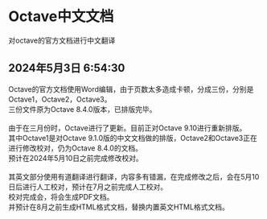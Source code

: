 # Octave中文文档
对octave的官方文档进行中文翻译


## 2024年5月3日 6:54:30
Octave的官方文档使用Word编辑，由于页数太多造成卡顿，分成三份，分别是Octave1，Octave2，Octave3。 \
三份文件原为Octave 8.4.0版本，已排版完毕。 \
\
由于在三月份时，Octave进行了更新。目前正对Octave 9.10进行重新排版。 \
其中Octave1是对Octave 9.1.0版的中文文档做的排版，Octave2和Octave3正在进行修改校对，仍为Octave 8.4.0的文档。 \
预计在2024年5月10日之前完成修改校对。 \
\
其英文部分使用有道翻译进行翻译，内容多有错漏，在完成修改之后，会在5月10日后进行人工校对，预计在7月之前完成人工校对。 \
校对完成会，将会生成PDF文档。 \
并预计在8月之前生成HTML格式文档，替换内置英文HTML格式文档。

